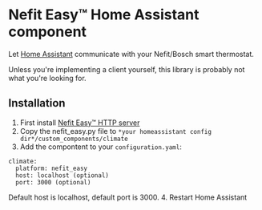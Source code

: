 # Nefit Easy™ Home Assistant component

Let [Home Assistant](http://home-assistant.io) communicate with your Nefit/Bosch smart thermostat.

Unless you're implementing a client yourself, this library is probably not what you're looking for.

## Installation

1. First install [Nefit Easy™ HTTP server](https://github.com/robertklep/nefit-easy-http-server)
2. Copy the nefit_easy.py file to `*your homeassistant config dir*/custom_components/climate`
3. Add the compontent to your `configuration.yaml`:
```
climate:
  platform: nefit_easy
  host: localhost (optional)
  port: 3000 (optional)
```
Default host is localhost, default port is 3000.
4. Restart Home Assistant